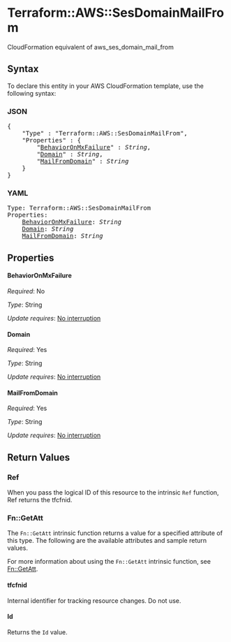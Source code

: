 # Terraform::AWS::SesDomainMailFrom

CloudFormation equivalent of aws_ses_domain_mail_from

## Syntax

To declare this entity in your AWS CloudFormation template, use the following syntax:

### JSON

<pre>
{
    "Type" : "Terraform::AWS::SesDomainMailFrom",
    "Properties" : {
        "<a href="#behavioronmxfailure" title="BehaviorOnMxFailure">BehaviorOnMxFailure</a>" : <i>String</i>,
        "<a href="#domain" title="Domain">Domain</a>" : <i>String</i>,
        "<a href="#mailfromdomain" title="MailFromDomain">MailFromDomain</a>" : <i>String</i>
    }
}
</pre>

### YAML

<pre>
Type: Terraform::AWS::SesDomainMailFrom
Properties:
    <a href="#behavioronmxfailure" title="BehaviorOnMxFailure">BehaviorOnMxFailure</a>: <i>String</i>
    <a href="#domain" title="Domain">Domain</a>: <i>String</i>
    <a href="#mailfromdomain" title="MailFromDomain">MailFromDomain</a>: <i>String</i>
</pre>

## Properties

#### BehaviorOnMxFailure

_Required_: No

_Type_: String

_Update requires_: [No interruption](https://docs.aws.amazon.com/AWSCloudFormation/latest/UserGuide/using-cfn-updating-stacks-update-behaviors.html#update-no-interrupt)

#### Domain

_Required_: Yes

_Type_: String

_Update requires_: [No interruption](https://docs.aws.amazon.com/AWSCloudFormation/latest/UserGuide/using-cfn-updating-stacks-update-behaviors.html#update-no-interrupt)

#### MailFromDomain

_Required_: Yes

_Type_: String

_Update requires_: [No interruption](https://docs.aws.amazon.com/AWSCloudFormation/latest/UserGuide/using-cfn-updating-stacks-update-behaviors.html#update-no-interrupt)

## Return Values

### Ref

When you pass the logical ID of this resource to the intrinsic `Ref` function, Ref returns the tfcfnid.

### Fn::GetAtt

The `Fn::GetAtt` intrinsic function returns a value for a specified attribute of this type. The following are the available attributes and sample return values.

For more information about using the `Fn::GetAtt` intrinsic function, see [Fn::GetAtt](https://docs.aws.amazon.com/AWSCloudFormation/latest/UserGuide/intrinsic-function-reference-getatt.html).

#### tfcfnid

Internal identifier for tracking resource changes. Do not use.

#### Id

Returns the <code>Id</code> value.

